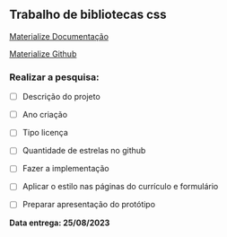 ## Trabalho de bibliotecas css


[Materialize Documentação](https://materializecss.com/)

[Materialize Github](https://github.com/Dogfalo/materialize)  

### Realizar a pesquisa:  
- [ ]  Descrição do projeto  
- [ ]  Ano criação  
- [ ]  Tipo licença  
- [ ]  Quantidade de estrelas no github  

- [ ] Fazer a implementação
- [ ] Aplicar o estilo nas páginas do currículo e formulário

- [ ] Preparar apresentação do protótipo

**Data entrega: 25/08/2023**
